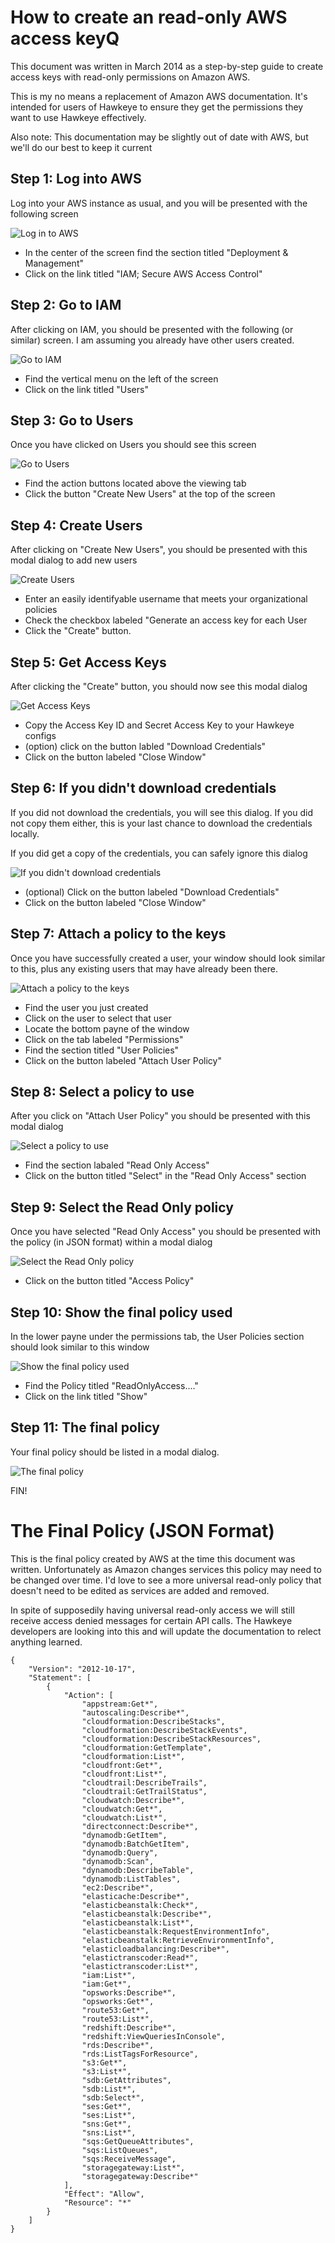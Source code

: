 # How to create an read-only AWS access keyQ

This document was written in March 2014 as a step-by-step guide to create access keys with read-only permissions on Amazon AWS.

This is my no means a replacement of Amazon AWS documentation.  It's intended for users of Hawkeye to ensure they get the permissions they want to use Hawkeye effectively.

Also note:  This documentation may be slightly out of date with AWS, but we'll do our best to keep it current

## Step 1: Log into AWS

Log into your AWS instance as usual, and you will be presented with the following screen

![Log in to AWS](images/access_key-01-login.png)

* In the center of the screen find the section titled "Deployment & Management"
* Click on the link titled "IAM; Secure AWS Access Control"

## Step 2: Go to IAM

After clicking on IAM, you should be presented with the following (or similar) screen.  I am assuming you already have other users created.

![Go to IAM](images/access_key-02-IAM.png)

* Find the vertical menu on the left of the screen
* Click on the link titled "Users"

## Step 3: Go to Users 

Once you have clicked on Users you should see this screen

![Go to Users](images/access_key-03-Users.png)

* Find the action buttons located above the viewing tab
* Click the button "Create New Users" at the top of the screen

## Step 4: Create Users

After clicking on "Create New Users", you should be presented with this modal dialog to add new users

![Create Users](images/access_key-04-Create-User.png)

* Enter an easily identifyable username that meets your organizational policies
* Check the checkbox labeled "Generate an access key for each User
* Click the "Create" button.

## Step 5: Get Access Keys

After clicking the "Create" button, you should now see this modal dialog

![Get Access Keys](images/access_key-05-Success.png)

* Copy the Access Key ID and Secret Access Key to your Hawkeye configs
* (option) click on the button labled "Download Credentials"
* Click on the button labeled "Close Window"

## Step 6: If you didn't download credentials

If you did not download the credentials, you will see this dialog.  If you did not copy them either, this is your last chance to download the credentials locally.

If you did get a copy of the credentials, you can safely ignore this dialog

![If you didn't download credentials](images/access_key-06-DownloadCredentials.png)

* (optional) Click on the button labeled "Download Credentials"
* Click on the button labeled "Close Window"

## Step 7: Attach a policy to the keys

Once you have successfully created a user, your window should look similar to this, plus any existing users that may have already been there.

![Attach a policy to the keys](images/access_key-07-Attach-Policy.png)

* Find the user you just created
* Click on the user to select that user
* Locate the bottom payne of the window
* Click on the tab labeled "Permissions"
* Find the section titled "User Policies"
* Click on the button labeled "Attach User Policy"

## Step 8: Select a policy to use

After you click on "Attach User Policy" you should be presented with this modal dialog

![Select a policy to use](images/access_key-08-Select-Policy.png)

* Find the section labaled "Read Only Access"
* Click on the button titled "Select" in the "Read Only Access" section

## Step 9: Select the Read Only policy

Once you have selected "Read Only Access" you should be presented with the policy (in JSON format) within a modal dialog

![Select the Read Only policy](images/access_key-09-Read-Only.png)

* Click on the button titled "Access Policy"

## Step 10: Show the final policy used

In the lower payne under the permissions tab, the User Policies section should look similar to this window

![Show the final policy used](images/access_key-10-Show-Policy.png)

* Find the Policy titled "ReadOnlyAccess...."
* Click on the link titled "Show"

## Step 11: The final policy

Your final policy should be listed in a modal dialog.

![The final policy](images/access_key-11-The-Policy.png)

FIN!

# The Final Policy (JSON Format)

This is the final policy created by AWS at the time this document was written.  Unfortunately as Amazon changes services this policy may need to be changed over time.  I'd love to see a more universal read-only policy that doesn't need to be edited as services are added and removed.

In spite of supposedily having universal read-only access we will still receive access denied messages for certain API calls.  The Hawkeye developers are looking into this and will update the documentation to relect anything learned.

    {
        "Version": "2012-10-17",
        "Statement": [
            {
                "Action": [
                    "appstream:Get*",
                    "autoscaling:Describe*",
                    "cloudformation:DescribeStacks",
                    "cloudformation:DescribeStackEvents",
                    "cloudformation:DescribeStackResources",
                    "cloudformation:GetTemplate",
                    "cloudformation:List*",
                    "cloudfront:Get*",
                    "cloudfront:List*",
                    "cloudtrail:DescribeTrails",
                    "cloudtrail:GetTrailStatus",
                    "cloudwatch:Describe*",
                    "cloudwatch:Get*",
                    "cloudwatch:List*",
                    "directconnect:Describe*",
                    "dynamodb:GetItem",
                    "dynamodb:BatchGetItem",
                    "dynamodb:Query",
                    "dynamodb:Scan",
                    "dynamodb:DescribeTable",
                    "dynamodb:ListTables",
                    "ec2:Describe*",
                    "elasticache:Describe*",
                    "elasticbeanstalk:Check*",
                    "elasticbeanstalk:Describe*",
                    "elasticbeanstalk:List*",
                    "elasticbeanstalk:RequestEnvironmentInfo",
                    "elasticbeanstalk:RetrieveEnvironmentInfo",
                    "elasticloadbalancing:Describe*",
                    "elastictranscoder:Read*",
                    "elastictranscoder:List*",
                    "iam:List*",
                    "iam:Get*",
                    "opsworks:Describe*",
                    "opsworks:Get*",
                    "route53:Get*",
                    "route53:List*",
                    "redshift:Describe*",
                    "redshift:ViewQueriesInConsole",
                    "rds:Describe*",
                    "rds:ListTagsForResource",
                    "s3:Get*",
                    "s3:List*",
                    "sdb:GetAttributes",
                    "sdb:List*",
                    "sdb:Select*",
                    "ses:Get*",
                    "ses:List*",
                    "sns:Get*",
                    "sns:List*",
                    "sqs:GetQueueAttributes",
                    "sqs:ListQueues",
                    "sqs:ReceiveMessage",
                    "storagegateway:List*",
                    "storagegateway:Describe*"
                ],
                "Effect": "Allow",
                "Resource": "*"
            }
        ]
    }
